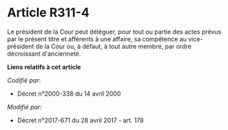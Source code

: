 # Article R311-4

Le président de la Cour peut déléguer, pour tout ou partie des actes prévus par le présent titre et afférents à une affaire,
sa compétence au vice-président de la Cour ou, à défaut, à tout autre membre, par ordre décroissant d'ancienneté.

**Liens relatifs à cet article**

_Codifié par_:

  - Décret n°2000-338 du 14 avril 2000

_Modifié par_:

  - Décret n°2017-671 du 28 avril 2017 - art. 178

